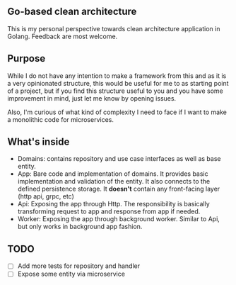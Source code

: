 ## Go-based clean architecture

This is my personal perspective towards clean architecture application in Golang.
Feedback are most welcome. 

## Purpose

While I do not have any intention to make a framework from this and as it is a very opinionated structure, this would be useful for me to as starting point of a project, 
but if you find this structure useful to you and you have some improvement in mind, just let me know by opening issues.

Also, I'm curious of what kind of complexity I need to face if I want to make a monolithic code for microservices.

## What's inside
- Domains: contains repository and use case interfaces as well as base entity.
- App: Bare code and implementation of domains. It provides basic implementation and validation of the entity. It also connects to the defined persistence storage. It **doesn't** contain any front-facing layer (http api, grpc, etc)
- Api: Exposing the app through Http. The responsibility is basically transforming request to app and response from app if needed. 
- Worker: Exposing the app through background worker. Similar to Api, but only works in background app fashion. 

## TODO
- [ ] Add more tests for repository and handler
- [ ] Expose some entity via microservice